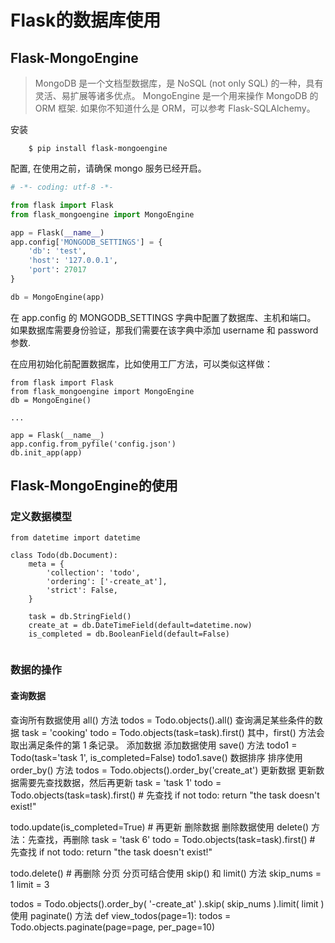 # Flask的数据库使用

## Flask-MongoEngine

> MongoDB 是一个文档型数据库，是 NoSQL (not only SQL) 的一种，具有灵活、易扩展等诸多优点。
  MongoEngine 是一个用来操作 MongoDB 的 ORM 框架. 如果你不知道什么是 ORM，可以参考 Flask-SQLAlchemy。
  
安装
```
    $ pip install flask-mongoengine
```

配置, 在使用之前，请确保 mongo 服务已经开启。
```python
# -*- coding: utf-8 -*-

from flask import Flask
from flask_mongoengine import MongoEngine

app = Flask(__name__)
app.config['MONGODB_SETTINGS'] = {
    'db': 'test',
    'host': '127.0.0.1',
    'port': 27017
}

db = MongoEngine(app)
```
在 app.config 的 MONGODB_SETTINGS 字典中配置了数据库、主机和端口。
如果数据库需要身份验证，那我们需要在该字典中添加 username 和 password 参数.

在应用初始化前配置数据库，比如使用工厂方法，可以类似这样做：
```
from flask import Flask
from flask_mongoengine import MongoEngine
db = MongoEngine()

...

app = Flask(__name__)
app.config.from_pyfile('config.json')
db.init_app(app)
```

## Flask-MongoEngine的使用

### 定义数据模型
```
from datetime import datetime

class Todo(db.Document):
    meta = {
        'collection': 'todo',
        'ordering': ['-create_at'],
        'strict': False,
    }

    task = db.StringField()
    create_at = db.DateTimeField(default=datetime.now)
    is_completed = db.BooleanField(default=False)
    
```

### 数据的操作

#### 查询数据

查询所有数据使用 all() 方法
todos = Todo.objects().all()
查询满足某些条件的数据
task = 'cooking'
todo = Todo.objects(task=task).first()
其中，first() 方法会取出满足条件的第 1 条记录。
添加数据
添加数据使用 save() 方法
todo1 = Todo(task='task 1', is_completed=False)
todo1.save()
数据排序
排序使用 order_by() 方法
todos = Todo.objects().order_by('create_at')
更新数据
更新数据需要先查找数据，然后再更新
task = 'task 1'
todo = Todo.objects(task=task).first()  # 先查找
if not todo:
    return "the task doesn't exist!"

todo.update(is_completed=True)   # 再更新
删除数据
删除数据使用 delete() 方法：先查找，再删除
task = 'task 6'
todo = Todo.objects(task=task).first()  # 先查找
if not todo:
    return "the task doesn't exist!"

todo.delete()   # 再删除
分页
分页可结合使用 skip() 和 limit() 方法
skip_nums = 1
limit = 3

todos = Todo.objects().order_by(
    '-create_at'
).skip(
    skip_nums
).limit(
    limit
)
使用 paginate() 方法
def view_todos(page=1):
    todos = Todo.objects.paginate(page=page, per_page=10)